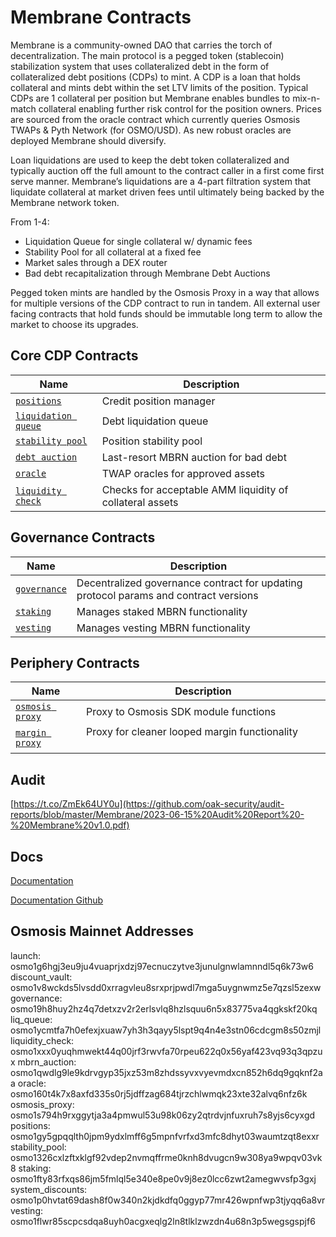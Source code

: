 
# Membrane Contracts

Membrane is a community-owned DAO that carries the torch of decentralization. The main protocol is a pegged token (stablecoin) stabilization system that uses collateralized debt in the form of collateralized debt positions (CDPs) to mint. A CDP is a loan that holds collateral and mints debt within the set LTV limits of the position. Typical CDPs are 1 collateral per position but Membrane enables bundles to mix-n-match collateral enabling further risk control for the position owners. Prices are sourced from the oracle contract which currently queries Osmosis TWAPs & Pyth Network (for OSMO/USD). As new robust oracles are deployed Membrane should diversify.

Loan liquidations are used to keep the debt token collateralized and typically auction off the full amount to the contract caller in a first come first serve manner. Membrane’s liquidations are a 4-part filtration system that liquidate collateral at market driven fees until ultimately being backed by the Membrane network token. 

From 1-4: 
- Liquidation Queue for single collateral w/ dynamic fees 
- Stability Pool for all collateral at a fixed fee
- Market sales through a DEX router
- Bad debt recapitalization through Membrane Debt Auctions

Pegged token mints are handled by the Osmosis Proxy in a way that allows for multiple versions of the CDP contract to run in tandem. All external user facing contracts that hold funds should be immutable long term to allow the market to choose its upgrades. 

## Core CDP Contracts

| Name                                                       | Description                                  |
| ---------------------------------------------------------- | -------------------------------------------- |
| [`positions`](contracts/cdp)                               | Credit position manager                      |
| [`liquidation queue`](contracts/liq-queue)                   | Debt liquidation queue                       |
| [`stability pool`](contracts/stability-pool)               | Position stability pool                      |
| [`debt auction`](contracts/debt_auction)                   | Last-resort MBRN auction for bad debt        |
| [`oracle`](contracts/oracle)                               | TWAP oracles for approved assets             |
| [`liquidity check`](contracts/liquidity_check)             | Checks for acceptable AMM liquidity of collateral assets ‎ ‎  ‎ ‎ ‎ ‎ ‎ ‎ ‎ ‎ ‎ ‎ ‎ ‎ ‎ ‎ ‎ ‎ ‎ ‎ ‎ ‎ ‎ ‎ ‎ ‎ ‎ ‎ ‎‎ ‎ ‎ ‎ ‎ ‎ ‎ ‎ ‎ ‎ ‎ ‎ ‎ |

## Governance Contracts

| Name                                                       | Description                                  |
| ---------------------------------------------------------- | -------------------------------------------- |
| [`governance`](contracts/governance)                       | Decentralized governance contract for updating protocol params and contract versions |
| [`staking`](contracts/staking)                             | Manages staked MBRN functionality            |
| [`vesting`](contracts/vesting)                             | Manages vesting MBRN functionality           |

## Periphery Contracts

| Name                                                       | Description                                  |
| ---------------------------------------------------------- | -------------------------------------------- |
| [`osmosis proxy`](contracts/osmosis-proxy)                 | Proxy to Osmosis SDK module functions        |
| [`margin proxy`](contracts/margin-proxy)                   | Proxy for cleaner looped margin functionality    ‎ ‎  ‎ ‎ ‎ ‎ ‎ ‎ ‎ ‎ ‎ ‎ ‎ ‎ ‎ ‎ ‎ ‎ ‎ ‎ ‎ ‎ ‎ ‎ ‎ ‎ ‎ ‎ ‎‎ ‎ ‎ ‎ ‎ ‎ ‎ ‎ ‎ ‎ ‎ ‎ ‎  ‎ ‎  ‎ ‎ ‎ ‎ ‎ ‎ ‎ ‎ ‎ ‎ ‎ ‎ ‎ ‎ ‎ ‎ ‎ ‎ ‎  |

## Audit
[https://t.co/ZmEk64UY0u](https://github.com/oak-security/audit-reports/blob/master/Membrane/2023-06-15%20Audit%20Report%20-%20Membrane%20v1.0.pdf)

## Docs
[Documentation](https://membrane-finance.gitbook.io/membrane-docs-1/)

[Documentation Github](https://github.com/triccs/membrane-docs)

## Osmosis Mainnet Addresses
launch: osmo1g6hgj3eu9ju4vuaprjxdzj97ecnuczytve3junulgnwlamnndl5q6k73w6
discount_vault: osmo1v8wckds5lvsdd0xrragvleu8srxprjpwdl7mga5uygnwmz5e7qzsl5zexw
governance: osmo19h8huy2hz4q7detxzv2r2erlsvlq8hzlsquu6n5x83775va4qgkskf20kq
liq_queue: osmo1ycmtfa7h0efexjxuaw7yh3h3qayy5lspt9q4n4e3stn06cdcgm8s50zmjl
liquidity_check: osmo1xxx0yuqhmwekt44q00jrf3rwvfa70rpeu622q0x56yaf423vq93q3qpzux
mbrn_auction: osmo1qwdlg9le9kdrvgyp35jxz53m8zhdssyvxvyevmdxcn852h6dq9gqknf2aa
oracle: osmo160t4k7x8axfd335s0rj5jdffzag684tjrzchlwmqk23xte32alvq6nfz6k
osmosis_proxy: osmo1s794h9rxggytja3a4pmwul53u98k06zy2qtrdvjnfuxruh7s8yjs6cyxgd
positions: osmo1gy5gpqqlth0jpm9ydxlmff6g5mpnfvrfxd3mfc8dhyt03waumtzqt8exxr
stability_pool: osmo1326cxlzftxklgf92vdep2nvmqffrme0knh8dvugcn9w308ya9wpqv03vk8
staking: osmo1fty83rfxqs86jm5fmlql5e340e8pe0v9j8ez0lcc6zwt2amegwvsfp3gxj
system_discounts: osmo1p0hvtat69dash8f0w340n2kjdkdfq0ggyp77mr426wpnfwp3tjyqq6a8vr
vesting: osmo1flwr85scpcsdqa8uyh0acgxeqlg2ln8tlklzwzdn4u68n3p5wegsgspjf6

